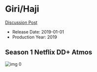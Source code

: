 # Giri/Haji

[Discussion Post](https://www.avsforum.com/threads/bass-eq-for-filtered-movies.2995212/post-59409964)

* Release Date: 2019-01-01
* Production Year: 2019

## Season 1 Netflix DD+ Atmos

![img 0](https://i.imgur.com/S8EavIi.jpg)

